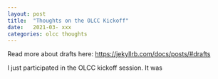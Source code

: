 ```yaml
---
layout: post
title:  "Thoughts on the OLCC Kickoff"
date:   2021-03- xxx
categories: olcc thoughts
---
```


Read more about drafts here: https://jekyllrb.com/docs/posts/#drafts

I just participated in the OLCC kickoff session. It was 